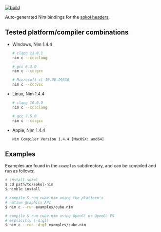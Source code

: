 [![build](https://github.com/floooh/sokol-nim/actions/workflows/main.yml/badge.svg)](https://github.com/floooh/sokol-nim/actions/workflows/main.yml)

Auto-generated Nim bindings for the [sokol headers](https://github.com/floooh/sokol).

## Tested platform/compiler combinations

* Windows, Nim 1.4.4
  ```sh
  # clang 11.0.1
  nim c --cc:clang

  # gcc 6.3.0
  nim c --cc:gcc

  # Microsoft cl 19.28.29336
  nim c --cc:vcc
  ```
* Linux, Nim 1.4.4
  ```sh
  # clang 10.0.0
  nim c --cc:clang

  # gcc 7.5.0
  nim c --cc:gcc
  ```

* Apple, Nim 1.4.4
  ```
  Nim Compiler Version 1.4.4 [MacOSX: amd64]
  ```

## Examples

Examples are found in the `examples` subdirectory, and can be compiled and run as follows:

```sh
# install sokol
$ cd path/to/sokol-nim
$ nimble install

# compile & run cube.nim using the platform's
# native graphics API
$ nim c --run examples/cube.nim

# compile & run cube.nim using OpenGL or OpenGL ES
# explicitly (-d:gl)
$ nim c --run -d:gl examples/cube.nim
```
